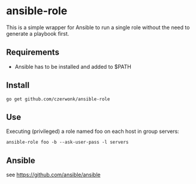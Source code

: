 # ansible-role

This is a simple wrapper for Ansible to run a single role without the need to generate a playbook first.

## Requirements
* Ansible has to be installed and added to $PATH

## Install
```
go get github.com/czerwonk/ansible-role
```

## Use
Executing (privileged) a role named foo on each host in group servers:
```
ansible-role foo -b --ask-user-pass -l servers
```

## Ansible
see https://github.com/ansible/ansible
